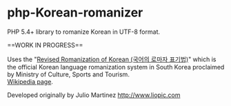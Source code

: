 php-Korean-romanizer
====================

PHP 5.4+ library to romanize Korean in UTF-8 format.

==WORK IN PROGRESS==

Uses the "[Revised Romanization of Korean (국어의 로마자 표기법)](http://www.korean.go.kr/eng/roman/roman.jsp)" which is the official Korean language romanization system in South Korea proclaimed by Ministry of Culture, Sports and Tourism.  
[Wikipedia page](http://en.wikipedia.org/wiki/Revised_Romanization_of_Korean).

Developed originally by Julio Martinez http://www.liopic.com

